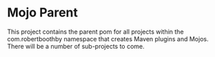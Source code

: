 <h1>Mojo Parent</h1>
This project contains the parent pom for all projects within the com.robertboothby namespace that creates Maven plugins and Mojos.
There will be a number of sub-projects to come. 